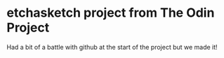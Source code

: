 # etchasketch project from The Odin Project 
Had a bit of a battle with github at the start of the project but we made it!
